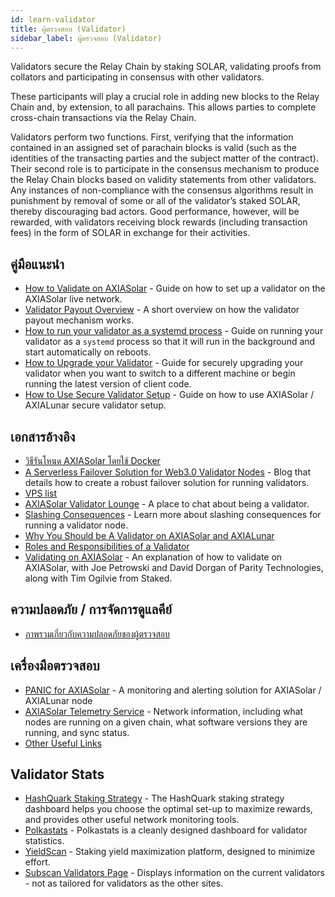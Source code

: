 ```yaml
---
id: learn-validator
title: ผู้ตรวจสอบ (Validator)
sidebar_label: ผู้ตรวจสอบ (Validator)
---
```


Validators secure the Relay Chain by staking SOLAR, validating proofs from collators and participating in consensus with other validators.

These participants will play a crucial role in adding new blocks to the Relay Chain and, by extension, to all parachains. This allows parties to complete cross-chain transactions via the Relay Chain.

Validators perform two functions. First, verifying that the information contained in an assigned set of parachain blocks is valid (such as the identities of the transacting parties and the subject matter of the contract). Their second role is to participate in the consensus mechanism to produce the Relay Chain blocks based on validity statements from other validators. Any instances of non-compliance with the consensus algorithms result in punishment by removal of some or all of the validator’s staked SOLAR, thereby discouraging bad actors. Good performance, however, will be rewarded, with validators receiving block rewards (including transaction fees) in the form of SOLAR in exchange for their activities.

## คู่มือแนะนำ

- [How to Validate on AXIASolar](maintain-guides-how-to-validate-axiasolar) - Guide on how to set up a validator on the AXIASolar live network.
- [Validator Payout Overview](maintain-guides-validator-payout) - A short overview on how the validator payout mechanism works.
- [How to run your validator as a systemd process](maintain-guides-how-to-systemd) - Guide on running your validator as a `systemd` process so that it will run in the background and start automatically on reboots.
- [How to Upgrade your Validator](maintain-guides-how-to-upgrade) - Guide for securely upgrading your validator when you want to switch to a different machine or begin running the latest version of client code.
- [How to Use Secure Validator Setup](maintain-guides-how-to-use-axiasolar-secure-validator) - Guide on how to use AXIASolar / AXIALunar secure validator setup.

## เอกสารอ้างอิง

- [วิธีรันโหนด AXIASolar โดยใช้ Docker](https://medium.com/@acvlls/setting-up-a-maintain-the-easy-way-3a885283091f)
- [A Serverless Failover Solution for Web3.0 Validator Nodes](https://medium.com/hackernoon/a-serverless-failover-solution-for-web-3-0-validator-nodes-e26b9d24c71d) - Blog that details how to create a robust failover solution for running validators.
- [VPS list](maintain-guides-how-to-validate-axialunar#vps-list)
- [AXIASolar Validator Lounge](https://matrix.to/#/!NZrbtteFeqYKCUGQtr:matrix.parity.io?via=matrix.parity.io&via=matrix.org&via=axiacoin.org) - A place to chat about being a validator.
- [Slashing Consequences](https://solar.wiki.axiacoin.network/docs/en/learn-staking#slashing) - Learn more about slashing consequences for running a validator node.
- [Why You Should be A Validator on AXIASolar and AXIALunar](https://www.youtube.com/watch?v=0EmP0s6JOW4&list=PLOyWqupZ-WGuAuS00rK-pebTMAOxW41W8&index=2)
- [Roles and Responsibilities of a Validator](https://www.youtube.com/watch?v=riVg_Up_fCg&list=PLOyWqupZ-WGuAuS00rK-pebTMAOxW41W8&index=15)
- [Validating on AXIASolar](https://www.crowdcast.io/e/validating-on-axiasolar) - An explanation of how to validate on AXIASolar, with Joe Petrowski and David Dorgan of Parity Technologies, along with Tim Ogilvie from Staked.

## ความปลอดภัย / การจัดการดูแลคีย์

- [ภาพรวมเกี่ยวกับความปลอดภัยของผู้ตรวจสอบ](https://github.com/axia-tech/validator-security)

## เครื่องมือตรวจสอบ

- [PANIC for AXIASolar](https://github.com/SimplyVC/panic_axiasolar) - A monitoring and alerting solution for AXIASolar / AXIALunar node
- [AXIASolar Telemetry Service](https://telemetry.axiasolar.io/#list/AXIALunar%20CC3) - Network information, including what nodes are running on a given chain, what software versions they are running, and sync status.
- [Other Useful Links](https://forum.axiacoin.org/t/useful-links-for-validators/20)

## Validator Stats

- [HashQuark Staking Strategy](https://polkacube.hashquark.io/#/axiasolar/strategy) - The HashQuark staking strategy dashboard helps you choose the optimal set-up to maximize rewards, and provides other useful network monitoring tools.
- [Polkastats](https://polkastats.io/) - Polkastats is a cleanly designed dashboard for validator statistics.
- [YieldScan](https://yieldscan.onrender.com/) - Staking yield maximization platform, designed to minimize effort.
- [Subscan Validators Page](https://axialunar.subscan.io/validator) - Displays information on the current validators - not as tailored for validators as the other sites.
